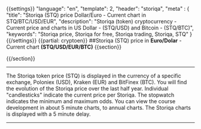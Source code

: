 {{settings}}
  "language": "en",
  "template": 2,
  "header": "storiqa",
  "meta" : {
    "title": "Storiqa (STQ) price Dollar/Euro - Current chart in STQ/BTC/USD/EUR",
    "description": "Storiqa (token) cryptocurrency - Current price and charts in US Dollar - (STQ/USD) and Bitcoin - (STQ/BTC)",
    "keywords": "Storiqa price, Storiqa for free, Storiqa trading, Storiqa, STQ"
  }
{{/settings}}
{{partial: cryptoen}}
##Storiqa (STQ) price in **Euro/Dolar** - Current chart **(STQ/USD/EUR/BTC)**
{{section}}
<script type="text/javascript">
baseUrl = "https://widgets.cryptocompare.com/";
var scripts = document.getElementsByTagName("script");
var embedder = scripts[ scripts.length - 1 ];
(function (){
var appName = encodeURIComponent(window.location.hostname);
if(appName==""){appName="local";}
var s = document.createElement("script");
s.type = "text/javascript";
s.async = true;
var theUrl = baseUrl+'serve/v3/coin/chart?fsym=STQ&tsyms=USD,EUR,BTC';
s.src = theUrl + ( theUrl.indexOf("?") >= 0 ? "&" : "?") + "app=" + appName;
embedder.parentNode.appendChild(s);
})();
</script>
{{/section}}
- - -
The Storiqa token price (STQ) is displayed in the currency of a specific exchange, Poloniex (USD),  Kraken (EUR) and BitFinex (BTC). You will find the evolution of the Storiqa price over the last half year. Individual "candlesticks" indicate the current price per Storiqa. The stopwatch indicates the minimum and maximum odds. You can view the course development in about 5 minute charts, to annual charts. The Storiqa charts is displayed with a 5 minute delay.
- - -
